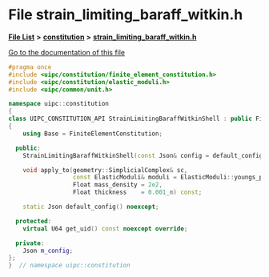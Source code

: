 

# File strain\_limiting\_baraff\_witkin.h

[**File List**](files.md) **>** [**constitution**](dir_e6404e629433dfdedefe8b8f43f6234d.md) **>** [**strain\_limiting\_baraff\_witkin.h**](strain__limiting__baraff__witkin_8h.md)

[Go to the documentation of this file](strain__limiting__baraff__witkin_8h.md)


```C++
#pragma once
#include <uipc/constitution/finite_element_constitution.h>
#include <uipc/constitution/elastic_moduli.h>
#include <uipc/common/unit.h>

namespace uipc::constitution
{
class UIPC_CONSTITUTION_API StrainLimitingBaraffWitkinShell : public FiniteElementConstitution
{
    using Base = FiniteElementConstitution;

  public:
    StrainLimitingBaraffWitkinShell(const Json& config = default_config()) noexcept;

    void apply_to(geometry::SimplicialComplex& sc,
                  const ElasticModuli& moduli = ElasticModuli::youngs_poisson(1.0_MPa, 0.49),
                  Float mass_density = 2e2,
                  Float thickness    = 0.001_m) const;

    static Json default_config() noexcept;

  protected:
    virtual U64 get_uid() const noexcept override;

  private:
    Json m_config;
};
}  // namespace uipc::constitution
```


